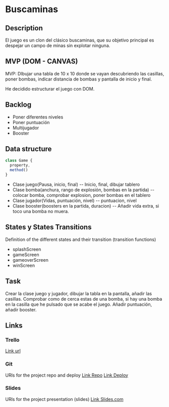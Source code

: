 # Buscaminas

## Description

El juego es un clon del clásico buscaminas, que su objetivo principal es despejar un campo de minas sin explotar ninguna.

## MVP (DOM - CANVAS)

MVP: DIbujar una tabla de 10 x 10 donde se vayan descubriendo las casillas, poner bombas, indicar distancia de bombas y pantalla de inicio y final.

He decidido estructurar el juego con DOM.

## Backlog

- Poner diferentes niveles
- Poner puntuación
- Multijugador
- Booster

## Data structure


```javascript
class Game {
  property,
  method()
}
```

- Clase juego(Pausa, inicio, final)
  -- Inicio, final, dibujar tablero
- Clase bomba(anchura, rango de explosión, bombas en la partida)
  -- colocar bomba, comprobar explosion, poner bombas en el tablero
- Clase jugador(Vidas, puntuación, nivel)
  -- puntuacion, nivel
- Clase booster(boosters en la partida, duracion)
  -- Añadir vida extra, si toco una bomba no muera.

## States y States Transitions

Definition of the different states and their transition (transition functions)

- splashScreen
- gameScreen
- gameoverScreen
- winScreen

## Task

Crear la clase juego y jugador, dibujar la tabla en la pantalla, añadir las casillas. Comprobar como de cerca estas de una bomba, si hay una bomba en la casilla que he pulsado que se acabe el juego. Añadir puntuación, añadir booster.

## Links

### Trello

[Link url](https://trello.com/b/vWeldmEq/juego-modulo1)

### Git

URls for the project repo and deploy
[Link Repo](https://github.com/bypepe77/Buscaminas)
[Link Deploy](http://github.com)

### Slides

URls for the project presentation (slides)
[Link Slides.com](http://slides.com)
